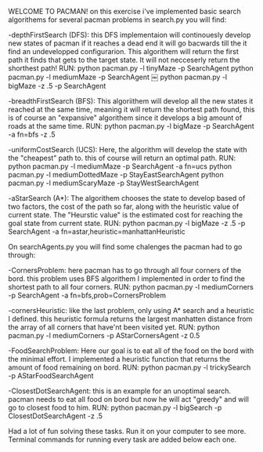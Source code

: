 WELCOME TO PACMAN!
on this exercise i've implemented basic search algorithems for several pacman problems
in search.py you will find:

-depthFirstSearch (DFS):
 this DFS implementaion will continouesly develop new states of pacman if it reaches a dead end it will go bacwards till the it find an undevelopped configurarion. This algorithem will return the first path it finds that gets to the target state. It will not necceserly return the shorthest path!
 RUN: python pacman.py -l tinyMaze -p SearchAgent 
      python pacman.py -l mediumMaze -p SearchAgent
￼     python pacman.py -l bigMaze -z .5 -p SearchAgent

-breadthFirstSearch (BFS):
 This algoriithem will develop all the new states it reached at the same time, meaning it will return the shortest path found, this is of course an "expansive" algorithem since it develops a big amount of roads at the same time.
 RUN: python pacman.py -l bigMaze -p SearchAgent -a fn=bfs -z .5

-uniformCostSearch (UCS):
  Here, the algorithm will develop the state with the "cheapest" path to. this of course will return an optimal path.
  RUN: python pacman.py -l mediumMaze -p SearchAgent -a fn=ucs 
       python pacman.py -l mediumDottedMaze -p StayEastSearchAgent 
       python pacman.py -l mediumScaryMaze -p StayWestSearchAgent
       
 -aStarSearch (A*):
 The algorithem chooses the state to develop based of two factors, the cost of the path so far, along with the heuristic value of current state. The "Heurstic value" is the estimated cost for reaching the goal state from current state.
 RUN: python pacman.py -l bigMaze -z .5 -p SearchAgent -a fn=astar,heuristic=manhattanHeuristic

On searchAgents.py you will find some chalenges the pacman had to go through:

-CornersProblem:
 here pacman has to go through all four corners of the bord. this problem uses BFS algorithem I implemented in order to find the shortest path to all four corners.
 RUN: python pacman.py -l mediumCorners -p SearchAgent -a fn=bfs,prob=CornersProblem

-cornersHeuristic:
 like the last problem, only using A* search and a heuristic I defined. this heuristic formula returns the largest manhatten distance from the array of all corners that have'nt been visited yet.
 RUN: python pacman.py -l mediumCorners -p AStarCornersAgent -z 0.5

-FoodSearchProblem:
 Here our goal is to eat all of the food on the bord with the minimal effort. I implemented a heuristic function that returns the amount of food remaining on bord.
 RUN: python pacman.py -l trickySearch -p AStarFoodSearchAgent 

-ClosestDotSearchAgent:
 this is an example for an unoptimal search. pacman needs to eat all food on bord but now he will act "greedy" and will go to closest food to him.
 RUN: python pacman.py -l bigSearch -p ClosestDotSearchAgent -z .5

Had a lot of fun solving these tasks. Run it on your computer to see more. Terminal commands for running every task are added below each one.

 

